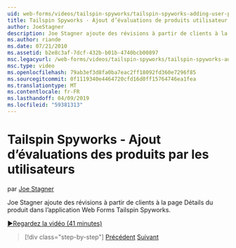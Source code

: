 ```yaml
---
uid: web-forms/videos/tailspin-spyworks/tailspin-spyworks-adding-user-product-reviews
title: Tailspin Spyworks - Ajout d’évaluations de produits utilisateur | Microsoft Docs
author: JoeStagner
description: Joe Stagner ajoute des révisions à partir de clients à la page Détails du produit dans l’application Web Forms Tailspin Spyworks.
ms.author: riande
ms.date: 07/21/2010
ms.assetid: b2e8c3af-7dcf-432b-b01b-4740bcb00897
msc.legacyurl: /web-forms/videos/tailspin-spyworks/tailspin-spyworks-adding-user-product-reviews
msc.type: video
ms.openlocfilehash: 79ab3ef3d8fa0ba7eac2ff18092fd360e7296f85
ms.sourcegitcommit: 0f1119340e4464720cfd16d0ff15764746ea1fea
ms.translationtype: MT
ms.contentlocale: fr-FR
ms.lasthandoff: 04/09/2019
ms.locfileid: "59381313"
---
```

# <a name="tailspin-spyworks---adding-user-product-reviews"></a>Tailspin Spyworks - Ajout d’évaluations des produits par les utilisateurs

par [Joe Stagner](https://github.com/JoeStagner)

Joe Stagner ajoute des révisions à partir de clients à la page Détails du produit dans l’application Web Forms Tailspin Spyworks.

[&#9654;Regardez la vidéo (41 minutes)](https://channel9.msdn.com/Blogs/ASP-NET-Site-Videos/tailspin-spyworks-adding-user-product-reviews)

> [!div class="step-by-step"]
> [Précédent](tailspin-spyworks-final-check-out.md)
> [Suivant](tailspin-spyworks-displaying-user-reviews.md)
